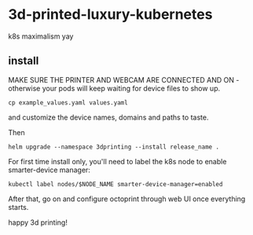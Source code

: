 # 3d-printed-luxury-kubernetes
k8s maximalism yay

## install
MAKE SURE THE PRINTER AND WEBCAM ARE CONNECTED AND ON - otherwise your pods will keep waiting for device files to show up.

```
cp example_values.yaml values.yaml
```

and customize the device names, domains and paths to taste.


Then

```
helm upgrade --namespace 3dprinting --install release_name .
```

For first time install only, you'll need to label the k8s node to enable smarter-device manager:

```
kubectl label nodes/$NODE_NAME smarter-device-manager=enabled
```

After that, go on and configure octoprint through web UI once everything starts.

happy 3d printing!